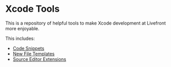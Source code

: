 # Xcode Tools

This is a repository of helpful tools to make Xcode development at Livefront more enjoyable.

This includes:
* [Code Snippets](Code%20Snippets/README.md)
* [New File Templates](New%20File%20Templates/README.md)
* [Source Editor Extensions](Source%20Editor%20Extensions/README.md)
